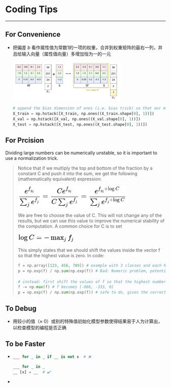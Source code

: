 # Coding Tips

****



## For Convenience

-   把偏差 $b$ 看作属性值为常数1的一项的权重，合并到权重矩阵的最右一列，并且给输入向量（属性值向量）多增加恒为一的一元

    <img src="images/image-20230815102933855.png" alt="image-20230815102933855" style="zoom: 33%;" />
    
    ```python
    # append the bias dimension of ones (i.e. bias trick) so that our model only has to worry about optimizing a single weight matrix W.
    X_train = np.hstack([X_train, np.ones((X_train.shape[0], 1))])
    X_val = np.hstack([X_val, np.ones((X_val.shape[0], 1))])
    X_test = np.hstack([X_test, np.ones((X_test.shape[0], 1))])
    ```
    
    

## For Prcision

Dividing large numbers can be numerically unstable, so it is important to use a normalization trick. 

>   Notice that if we multiply the top and bottom of the fraction by a constant C and push it into the sum, we get the following (mathematically equivalent) expression:
>
>   <img src="images/image-20230818161831663.png" alt="image-20230818161831663" style="zoom: 33%;" />
>
>   We are free to choose the value of C. This will not change any of the results, but we can use this value to improve the numerical stability of the computation. A common choice for C is to set 
>
>   <img src="images/image-20230818161921151.png" alt="image-20230818161921151" style="zoom:33%;" />
>
>   This simply states that we should shift the values inside the vector f so that the highest value is zero. In code:
>
>   ```python
>   f = np.array([123, 456, 789]) # example with 3 classes and each having large scores
>   p = np.exp(f) / np.sum(np.exp(f)) # Bad: Numeric problem, potential blowup
>   
>   # instead: first shift the values of f so that the highest number is 0:
>   f -= np.max(f) # f becomes [-666, -333, 0]
>   p = np.exp(f) / np.sum(np.exp(f)) # safe to do, gives the correct answer
>   ```



## To Debug

-   用较小的值（≈ 0）或别的特殊值初始化模型参数使得结果易于人为计算出，以检查模型的编程是否正确



## To be Faster

-   ```python
    ___ for _ in _ if __ is not x  # ❌
    ```

    ```python
    ___ for _ in _
    __ [x] = __  # ✔️
    ```

-   